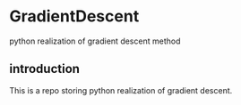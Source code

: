# GradientDescent
python realization of gradient descent method

## introduction
This is a repo storing python realization of gradient descent.
